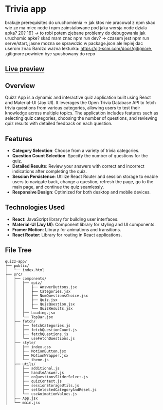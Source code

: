 # Trivia app
brakuje prerequisites do uruchomienia -> jak ktos nie pracowal z npm skad wie ze ma miec node i npm zainstalowane
pod jaka wersja node dziala apka? 20? 16? -> to robi potem zjebane problemy do debugowania
jak uruchomic apke? skad mam znac npm run dev? -> czasem jest npm run serve/start, jasne mozna se sprawdzic w package.json ale lepiej dac userom znac
Bardzo wazna lekturka: https://git-scm.com/docs/gitignore, .gitignore powinien byc spushowany do repo
## [Live preview](https://trivia-joy-ui.netlify.app/)

## Overview

Quizz App is a dynamic and interactive quiz application built using React and Material-UI (Joy UI). It leverages the Open Trivia Database API to fetch trivia questions from various categories, allowing users to test their knowledge across multiple topics. The application includes features such as selecting quiz categories, choosing the number of questions, and reviewing quiz results with detailed feedback on each question.

## Features

- **Category Selection**: Choose from a variety of trivia categories.
- **Question Count Selection**: Specify the number of questions for the quiz.
- **Detailed Results**: Review your answers with correct and incorrect indications after completing the quiz.
- **Session Persistence**: Utilize React Router and session storage to enable users to navigate back, change a question, refresh the page, go to the main page, and continue the quiz seamlessly.
- **Responsive Design**: Optimized for both desktop and mobile devices.

## Technologies Used

- **React**: JavaScript library for building user interfaces.
- **Material-UI (Joy UI)**: Component library for styling and UI components.
- **Framer Motion**: Library for animations and transitions.
- **React Router**: Library for routing in React applications.

## File Tree

```plaintext
quizz-app/
├── public/
│   └── index.html
├── src/
│   ├── components/
│   │   ├── quiz/
│   │   │   ├── AnswerButtons.jsx
│   │   │   ├── Categories.jsx
│   │   │   ├── NumQuestionsChoice.jsx
│   │   │   ├── Quiz.jsx
│   │   │   ├── QuizQuestion.jsx
│   │   │   └── QuizResults.jsx
│   │   ├── Loading.jsx
│   │   └── TopBar.jsx
│   ├── fetch/
│   │   ├── fetchCategories.js
│   │   ├── fetchQuestionCount.js
│   │   ├── fetchQuestions.js
│   │   └── useFetchQuestions.js
│   ├── style/
│   │   ├── index.css
│   │   ├── MotionButton.jsx
│   │   ├── MotionWrapper.jsx
│   │   └── theme.js
│   ├── utils/
│   │   ├── additional.js
│   │   ├── handleAnswer.js
│   │   ├── onQuestionsSliderSelect.js
│   │   ├── quizContext.js
│   │   ├── sessionStorageUtils.js
│   │   ├── setSelectedCategoryAndReset.js
│   │   └── useAnimationValues.js
│   ├── App.jsx
│   └── main.jsx

